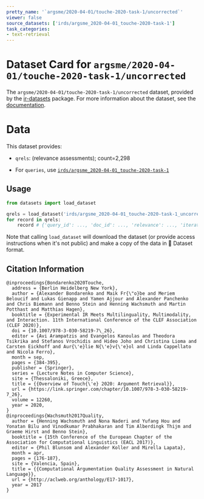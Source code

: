 ```yaml
---
pretty_name: '`argsme/2020-04-01/touche-2020-task-1/uncorrected`'
viewer: false
source_datasets: ['irds/argsme_2020-04-01_touche-2020-task-1']
task_categories:
- text-retrieval
---
```


# Dataset Card for `argsme/2020-04-01/touche-2020-task-1/uncorrected`

The `argsme/2020-04-01/touche-2020-task-1/uncorrected` dataset, provided by the [ir-datasets](https://ir-datasets.com/) package.
For more information about the dataset, see the [documentation](https://ir-datasets.com/argsme#argsme/2020-04-01/touche-2020-task-1/uncorrected).

# Data

This dataset provides:
 - `qrels`: (relevance assessments); count=2,298

 - For `queries`, use [`irds/argsme_2020-04-01_touche-2020-task-1`](https://huggingface.co/datasets/irds/argsme_2020-04-01_touche-2020-task-1)

## Usage

```python
from datasets import load_dataset

qrels = load_dataset('irds/argsme_2020-04-01_touche-2020-task-1_uncorrected', 'qrels')
for record in qrels:
    record # {'query_id': ..., 'doc_id': ..., 'relevance': ..., 'iteration': ...}

```

Note that calling `load_dataset` will download the dataset (or provide access instructions when it's not public) and make a copy of the
data in 🤗 Dataset format.

## Citation Information

```
@inproceedings{Bondarenko2020Touche,
  address = {Berlin Heidelberg New York},
  author = {Alexander Bondarenko and Maik Fr{\"o}be and Meriem Beloucif and Lukas Gienapp and Yamen Ajjour and Alexander Panchenko and Chris Biemann and Benno Stein and Henning Wachsmuth and Martin Potthast and Matthias Hagen},
  booktitle = {Experimental IR Meets Multilinguality, Multimodality, and Interaction. 11th International Conference of the CLEF Association (CLEF 2020)},
  doi = {10.1007/978-3-030-58219-7\_26},
  editor = {Avi Arampatzis and Evangelos Kanoulas and Theodora Tsikrika and Stefanos Vrochidis and Hideo Joho and Christina Lioma and Carsten Eickhoff and Aur{\'e}lie N{\'e}v{\'e}ol and Linda Cappellato and Nicola Ferro},
  month = sep,
  pages = {384-395},
  publisher = {Springer},
  series = {Lecture Notes in Computer Science},
  site = {Thessaloniki, Greece},
  title = {{Overview of Touch{\'e} 2020: Argument Retrieval}},
  url = {https://link.springer.com/chapter/10.1007/978-3-030-58219-7_26},
  volume = 12260,
  year = 2020,
}
@inproceedings{Wachsmuth2017Quality,
  author = {Henning Wachsmuth and Nona Naderi and Yufang Hou and Yonatan Bilu and Vinodkumar Prabhakaran and Tim Alberdingk Thijm and Graeme Hirst and Benno Stein},
  booktitle = {15th Conference of the European Chapter of the Association for Computational Linguistics (EACL 2017)},
  editor = {Phil Blunsom and Alexander Koller and Mirella Lapata},
  month = apr,
  pages = {176-187},
  site = {Valencia, Spain},
  title = {{Computational Argumentation Quality Assessment in Natural Language}},
  url = {http://aclweb.org/anthology/E17-1017},
  year = 2017
}
```
